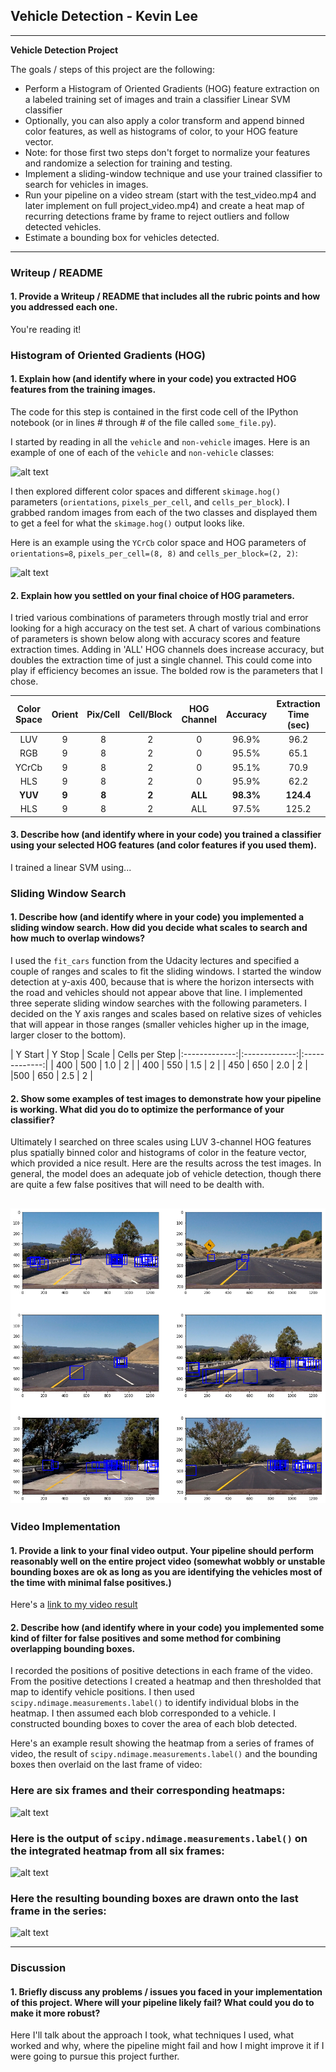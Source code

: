 ## Vehicle Detection - Kevin Lee

---

**Vehicle Detection Project**

The goals / steps of this project are the following:

* Perform a Histogram of Oriented Gradients (HOG) feature extraction on a labeled training set of images and train a classifier Linear SVM classifier
* Optionally, you can also apply a color transform and append binned color features, as well as histograms of color, to your HOG feature vector. 
* Note: for those first two steps don't forget to normalize your features and randomize a selection for training and testing.
* Implement a sliding-window technique and use your trained classifier to search for vehicles in images.
* Run your pipeline on a video stream (start with the test_video.mp4 and later implement on full project_video.mp4) and create a heat map of recurring detections frame by frame to reject outliers and follow detected vehicles.
* Estimate a bounding box for vehicles detected.

[//]: # (Image References)
[image1]: ./examples/car_not_car.png
[image2]: ./examples/HOG_example.jpg
[image4]: ./writeup_imgs/windows.png
[image21]: ./examples/sliding_window.jpg
[image5]: ./examples/bboxes_and_heat.png
[image6]: ./examples/labels_map.png
[image7]: ./examples/output_bboxes.png
[video1]: ./project_video.mp4

---
### Writeup / README

#### 1. Provide a Writeup / README that includes all the rubric points and how you addressed each one.

You're reading it!

### Histogram of Oriented Gradients (HOG)

#### 1. Explain how (and identify where in your code) you extracted HOG features from the training images.

The code for this step is contained in the first code cell of the IPython notebook (or in lines # through # of the file called `some_file.py`).  

I started by reading in all the `vehicle` and `non-vehicle` images.  Here is an example of one of each of the `vehicle` and `non-vehicle` classes:

![alt text][image1]

I then explored different color spaces and different `skimage.hog()` parameters (`orientations`, `pixels_per_cell`, and `cells_per_block`).  I grabbed random images from each of the two classes and displayed them to get a feel for what the `skimage.hog()` output looks like.

Here is an example using the `YCrCb` color space and HOG parameters of `orientations=8`, `pixels_per_cell=(8, 8)` and `cells_per_block=(2, 2)`:


![alt text][image2]

#### 2. Explain how you settled on your final choice of HOG parameters.

I tried various combinations of parameters through mostly trial and error looking for a high accuracy on the test set.  A chart of various combinations of parameters is shown below along with accuracy scores and feature extraction times.  Adding in 'ALL' HOG channels does increase accuracy, but doubles the extraction time of just a single channel.  This could come into play if efficiency becomes an issue.  The bolded row is the parameters that I chose.

| Color Space| Orient| Pix/Cell | Cell/Block | HOG Channel | Accuracy | Extraction Time (sec) |
|:-------------:|:-------------:|:-------------:| :-------------:| :-------------:| :-------------:| :-------------:|
| LUV   	| 9      | 8		| 2			| 0			| 96.9% | 96.2 |
| RGB   	| 9      | 8		| 2			| 0			| 95.5% | 65.1 |
| YCrCb   	| 9      | 8		| 2			| 0			| 95.1% | 70.9 |
| HLS   	| 9      | 8		| 2			| 0			| 95.9% | 62.2 |
| **YUV**  		| **9**      | **8**		| **2**			| **ALL**		| **98.3%** | **124.4** |
| HLS  		| 9      | 8		| 2			| ALL		| 97.5% | 125.2 |


#### 3. Describe how (and identify where in your code) you trained a classifier using your selected HOG features (and color features if you used them).

I trained a linear SVM using...

### Sliding Window Search

#### 1. Describe how (and identify where in your code) you implemented a sliding window search.  How did you decide what scales to search and how much to overlap windows?

I used the `fit_cars` function from the Udacity lectures and specified a couple of ranges and scales to fit the sliding windows.  I started the window detection at y-axis 400, because that is where the horizon intersects with the road and vehicles should not appear above that line.  I implemented three seperate sliding window searches with the following parameters.  I decided on the Y axis ranges and scales based on relative sizes of vehicles that will appear in those ranges (smaller vehicles higher up in the image, larger closer to the bottom).

| Y Start | Y Stop | Scale | Cells per Step
|:-------------:|:-------------:|:-------------:|
| 400	| 500    | 1.0		| 2 |
| 400  	| 550     | 1.5		| 2 |
| 450   	| 650      | 2.0		| 2 |
|500 	| 650	| 2.5	| 2 |

#### 2. Show some examples of test images to demonstrate how your pipeline is working.  What did you do to optimize the performance of your classifier?

Ultimately I searched on three scales using LUV 3-channel HOG features plus spatially binned color and histograms of color in the feature vector, which provided a nice result.  Here are the results across the test images.  In general, the model does an adequate job of vehicle detection, though there are quite a few false positives that will need to be dealth with.

![alt text][image4]
---

### Video Implementation

#### 1. Provide a link to your final video output.  Your pipeline should perform reasonably well on the entire project video (somewhat wobbly or unstable bounding boxes are ok as long as you are identifying the vehicles most of the time with minimal false positives.)
Here's a [link to my video result](./project_video.mp4)


#### 2. Describe how (and identify where in your code) you implemented some kind of filter for false positives and some method for combining overlapping bounding boxes.

I recorded the positions of positive detections in each frame of the video.  From the positive detections I created a heatmap and then thresholded that map to identify vehicle positions.  I then used `scipy.ndimage.measurements.label()` to identify individual blobs in the heatmap.  I then assumed each blob corresponded to a vehicle.  I constructed bounding boxes to cover the area of each blob detected.  

Here's an example result showing the heatmap from a series of frames of video, the result of `scipy.ndimage.measurements.label()` and the bounding boxes then overlaid on the last frame of video:

### Here are six frames and their corresponding heatmaps:

![alt text][image5]

### Here is the output of `scipy.ndimage.measurements.label()` on the integrated heatmap from all six frames:
![alt text][image6]

### Here the resulting bounding boxes are drawn onto the last frame in the series:
![alt text][image7]



---

### Discussion

#### 1. Briefly discuss any problems / issues you faced in your implementation of this project.  Where will your pipeline likely fail?  What could you do to make it more robust?

Here I'll talk about the approach I took, what techniques I used, what worked and why, where the pipeline might fail and how I might improve it if I were going to pursue this project further.  

